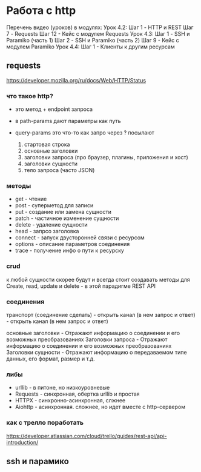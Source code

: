 # Работа с http

Перечень видео (уроков) в модулях:
Урок 4.2:
Шаг 1 - HTTP и REST
Шаг 7 - Requests
Шаг 12 - Кейс с модулем Requests
Урок 4.3:
Шаг 1 - SSH и Paramiko (часть 1)
Шаг 2 - SSH и Paramiko (часть 2)
Шаг 9 - Кейс с модулем Paramiko
Урок 4.4:
Шаг 1 - Клиенты к другим ресурсам

## requests

<https://developer.mozilla.org/ru/docs/Web/HTTP/Status>

### что такое http?

* это метод + endpoint запроса
* в path-params дают параметры как путь
* query-params это что-то как запро через ? посылают

    1. стартовая строка
    2. основные заголовки
    3. заголовки запроса (про браузер, плагины, приложения и хост)
    4. заголовки сущности
    5. тело запроса (часто JSON)

### методы

* get - чтение
* post - суперметод для записи
* put - создание или замена сущности
* patch - частичное изменение сущности
* delete - удаление сущности
* head - запрсо заголовка
* connect - запуск двусторонней связи с ресурсом
* options - описание параметров соединения
* trace - получение инфо о пути к ресурску

### crud

к любой сущности скорее будут и всегда стоит создавать методы для Create, read, update и delete - в этой парадигме REST API

### соединения

транспорт (соединение сделать) - открыть канал (в нем запрос и ответ) - открыть канал (в нем запрос и ответ)

основные заголовки - Отражают информацию о соединении и его возможных преобразованиях
Заголовки запроса - Отражают информацию о соединении и его возможных преобразованиях
Заголовки сущности - Отражают информацию о передаваемом типе данных, его формат, размер и т.д.

### либы

* urllib - в питоне, но низкоуровневые
* Requests - синхронная, обертка urllib и простая
* HTTPX - синхронно-асинхронная, слжнее
* Aiohttp - асинхронная. сложнее, но идет вместе с http-сервером

### как с трелло поработать

<https://developer.atlassian.com/cloud/trello/guides/rest-api/api-introduction/>

## ssh и парамико
